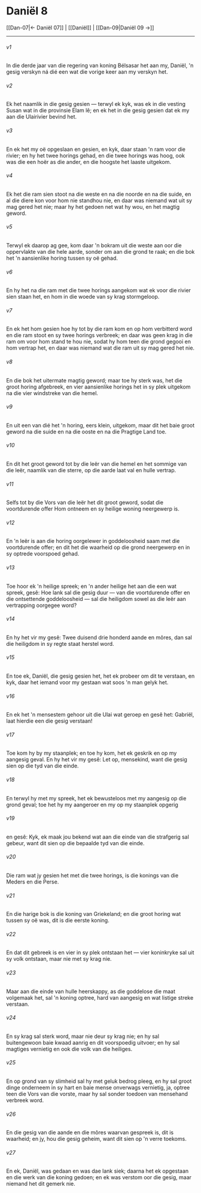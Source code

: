 # Daniël 8

[[Dan-07|← Daniël 07]] | [[Daniël]] | [[Dan-09|Daniël 09 →]]
***

###### v1
In die derde jaar van die regering van koning Bélsasar het aan my, Daniël, 'n gesig verskyn ná dié een wat die vorige keer aan my verskyn het. 
###### v2
Ek het naamlik in die gesig gesien — terwyl ek kyk, was ek in die vesting Susan wat in die provinsie Elam lê; en ek het in die gesig gesien dat ek my aan die Ulairivier bevind het. 
###### v3
En ek het my oë opgeslaan en gesien, en kyk, daar staan 'n ram voor die rivier; en hy het twee horings gehad, en die twee horings was hoog, ook was die een hoër as die ander, en die hoogste het laaste uitgekom. 
###### v4
Ek het die ram sien stoot na die weste en na die noorde en na die suide, en al die diere kon voor hom nie standhou nie, en daar was niemand wat uit sy mag gered het nie; maar hy het gedoen net wat hy wou, en het magtig geword. 
###### v5
Terwyl ek daarop ag gee, kom daar 'n bokram uit die weste aan oor die oppervlakte van die hele aarde, sonder om aan die grond te raak; en die bok het 'n aansienlike horing tussen sy oë gehad. 
###### v6
En hy het na die ram met die twee horings aangekom wat ek voor die rivier sien staan het, en hom in die woede van sy krag stormgeloop. 
###### v7
En ek het hom gesien hoe hy tot by die ram kom en op hom verbitterd word en die ram stoot en sy twee horings verbreek; en daar was geen krag in die ram om voor hom stand te hou nie, sodat hy hom teen die grond gegooi en hom vertrap het, en daar was niemand wat die ram uit sy mag gered het nie. 
###### v8
En die bok het uitermate magtig geword; maar toe hy sterk was, het die groot horing afgebreek, en vier aansienlike horings het in sy plek uitgekom na die vier windstreke van die hemel. 
###### v9
En uit een van dié het 'n horing, eers klein, uitgekom, maar dit het baie groot geword na die suide en na die ooste en na die Pragtige Land toe. 
###### v10
En dit het groot geword tot by die leër van die hemel en het sommige van die leër, naamlik van die sterre, op die aarde laat val en hulle vertrap. 
###### v11
Selfs tot by die Vors van die leër het dit groot geword, sodat die voortdurende offer Hom ontneem en sy heilige woning neergewerp is. 
###### v12
En 'n leër is aan die horing oorgelewer in goddeloosheid saam met die voortdurende offer; en dit het die waarheid op die grond neergewerp en in sy optrede voorspoed gehad. 
###### v13
Toe hoor ek 'n heilige spreek; en 'n ander heilige het aan die een wat spreek, gesê: Hoe lank sal die gesig duur — van die voortdurende offer en die ontsettende goddeloosheid — sal die heiligdom sowel as die leër aan vertrapping oorgegee word? 
###### v14
En hy het vir my gesê: Twee duisend drie honderd aande en môres, dan sal die heiligdom in sy regte staat herstel word. 
###### v15
En toe ek, Daniël, die gesig gesien het, het ek probeer om dit te verstaan, en kyk, daar het iemand voor my gestaan wat soos 'n man gelyk het. 
###### v16
En ek het 'n mensestem gehoor uit die Ulai wat geroep en gesê het: Gabriël, laat hierdie een die gesig verstaan! 
###### v17
Toe kom hy by my staanplek; en toe hy kom, het ek geskrik en op my aangesig geval. En hy het vir my gesê: Let op, mensekind, want die gesig sien op die tyd van die einde. 
###### v18
En terwyl hy met my spreek, het ek bewusteloos met my aangesig op die grond geval; toe het hy my aangeroer en my op my staanplek opgerig 
###### v19
en gesê: Kyk, ek maak jou bekend wat aan die einde van die strafgerig sal gebeur, want dit sien op die bepaalde tyd van die einde. 
###### v20
Die ram wat jy gesien het met die twee horings, is die konings van die Meders en die Perse. 
###### v21
En die harige bok is die koning van Griekeland; en die groot horing wat tussen sy oë was, dit is die eerste koning. 
###### v22
En dat dit gebreek is en vier in sy plek ontstaan het — vier koninkryke sal uit sy volk ontstaan, maar nie met sy krag nie. 
###### v23
Maar aan die einde van hulle heerskappy, as die goddelose die maat volgemaak het, sal 'n koning optree, hard van aangesig en wat listige streke verstaan. 
###### v24
En sy krag sal sterk word, maar nie deur sy krag nie; en hy sal buitengewoon baie kwaad aanrig en dit voorspoedig uitvoer; en hy sal magtiges vernietig en ook die volk van die heiliges. 
###### v25
En op grond van sy slimheid sal hy met geluk bedrog pleeg, en hy sal groot dinge onderneem in sy hart en baie mense onverwags vernietig, ja, optree teen die Vors van die vorste, maar hy sal sonder toedoen van mensehand verbreek word. 
###### v26
En die gesig van die aande en die môres waarvan gespreek is, dit is waarheid; en jy, hou die gesig geheim, want dit sien op 'n verre toekoms. 
###### v27
En ek, Daniël, was gedaan en was dae lank siek; daarna het ek opgestaan en die werk van die koning gedoen; en ek was verstom oor die gesig, maar niemand het dit gemerk nie. 
